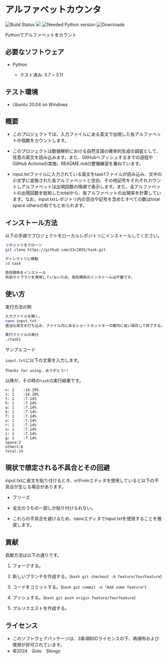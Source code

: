 # アルファベットカウンタ

![Build Status](https://github.com/23c1055/task/actions/workflows/test.yml/badge.svg)
<img src="https://img.shields.io/badge/-Python-F9DC3E.svg?logo=python">
![Needed Python version](https://img.shields.io/badge/Needed_Python_version-3_or_more-blue)
![Downloads](https://img.shields.io/badge/Downloads-1-green)


Pythonでアルファベットをカウント

## 必要なソフトウェア

- Python 

    - テスト済み: 3.7 ~ 3.11

## テスト環境

- Ubuntu 20.04 on Windows

## 概要

- このプロジェクトでは、入力ファイルにある英文で出現した各アルファベットの個数をカウントします。 

- このプロジェクトは数値解析における自然言語の確率的生成の調査として、任意の英文を読み込みます。また、GitHubへプッシュするまでの過程やGitHub Actionsの実施、README.mdの整備練習を兼ねています。

- input.txtファイルに入力されている英文をtask1ファイルが読み込み、文中の小文字に変換された各アルファベットと空白、その他記号をそれぞれカウントしアルファベットは出現回数の降順で表示します。また、全アルファベットの出現回数を総和したtotalから、各アルファベットの出現率を計算しています。なお、input.txtレポジトリ内の空白や記号を含めたすべての数はtotal space othersの和でもとめられます。

## インストール方法

  以下の手順でプロジェクトをローカルレポジトリにインストールしてください。

```bash
リポジトリをクローン
git clone https://github.com/23c1055/task.git

ディレクトリに移動
cd task

依存関係をインストール
外部ライブラリを使用していないため、依存関係のインストールは不要です。
```
## 使い方

実行方法の例

```bash
入力ファイルを開く。
nano input.txt
適当な英文を打ち込み、ファイル内にあるショートカットキーの案内に従い保存して終了する。

実行ファイルの実行
./task1
```

サンプルコード

```input.txt```に以下の文章を入力します。

```
Thanks for using. ありがとう!!
```
以降が、その時の```task```の実行結果です。

```
n: 2    :14.29%
s: 2    :14.29%
t: 1    :7.14%
h: 1    :7.14%
a: 1    :7.14%
k: 1    :7.14%
f: 1    :7.14%
o: 1    :7.14%
r: 1    :7.14%
u: 1    :7.14%
i: 1    :7.14%
g: 1    :7.14%
space:3
others:8
total:14
```

## 現状で想定される不具合とその回避

input.txtに長文を貼り付けるとき、viやvimエディタを使用していると以下の不具合が生じる場合があります。

- フリーズ

- 全文のうちの一部しか貼り付けられない。
- これらの不具合を避けるため、nanoエディタでinput.txtを使用することを推奨します。

## 貢献

貢献方法は以下の通りです。

1. フォークする。

2. 新しいブランチを作成する。(```bash git checkout -b feature/YourFeature```)

3. コードをコミットする。(```bash git commit -m "Add some feature"```)

4. プッシュする。(```bash git push origin feature/Yourfeature```)

5. プルリクエストを作成する。
 
## ライセンス

- このソフトウェアパッケージは、3条項BSDライセンスの下、再頒布および使用が許可されています。
- ©2024　Goto　Shingo
